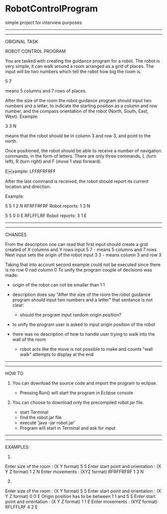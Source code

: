 # RobotControlProgram
simple project for interview purposes

--------------------------------------------------------------------------------------
--------------------------------------------------------------------------------------

ORIGINAL TASK

ROBOT CONTROL PROGRAM

You are tasked with creating the guidance program for a robot. The robot is very simple, it can walk around a room arranged as a grid of places. The input will be two numbers which tell the robot how big the room is.

  5 7

means 5 columns and 7 rows of places.

After the size of the room the robot guidance program should input two numbers and a letter, to indicate the starting position as a column and row number, and the compass orientation of the robot (North, South, East, West). Example:

  3 3 N

means that the robot should be in column 3 and row 3, and point to the north. 

Once positioned, the robot should be able to receive a number of navigation commands, in the form of letters. There are only three commands, L (turn left), R (turn right) and F (move 1 step forward).

E￼xample:  LFFRFRFRFF

After the last command is received, the robot should report its current location and direction.

Example:

5 5
1 2 N 
RFRFFRFRF 
Robot reports: 1 3 N

5 5
0 0 E
RFLFFLRF
Robot reports: 3 1 E

--------------------------------------------------------------------------------------
--------------------------------------------------------------------------------------

CHANGES

From the description one can read that first input should create a grid created of X columns and Y rows
input 5 7 - means 5 columns and 7 rows
Next input sets the origin of the robot
input 3 3 - means column 3 and row 3

Taking that into account second example could not be executed since there is no row 0 nad column 0
To unify the program couple of decisions was made:
- origin of the robot can not be smaller than 1 1

- description does say "After the size of the room the robot guidance program should input two numbers and a letter" that sentance is not clear:
    - should the program input random origin position?
- to unify the program user is asked to input origin position of the robot

- there was no description of how to handle user trying to walk into the wall of the room
    - robot acts like the move is not possible to make and counts "wall walk" attempts to display at the end 

--------------------------------------------------------------------------------------
--------------------------------------------------------------------------------------

HOW TO

1. You can download the source code and import the program to eclipse. 
    - Pressing Run() will start the program in Eclipse console
    
2.  You can choose to download only the precompiled robot.jar file.
    - start Terminal
    - find the robot.jar file
    - execute 'java -jar robot.jar'
    - Program will start in Terminal and ask for input

--------------------------------------------------------------------------------------
--------------------------------------------------------------------------------------

EXAMPLES:

1.

Enter size of the room :  (X Y format)
5 5 
Enter start point and orientation :  (X Y Z format)
1 2 N
Enter movements :  (XYZ format)
RFRFFRFRF
1 3 N

2.

Enter size of the room :  (X Y format)
5 5
Enter start point and orientation :  (X Y Z format)
0 0 E
Origin position has to be between 1 1 and 5 5
Enter start point and orientation :  (X Y Z format)
1 1 E
Enter movements :  (XYZ format)
RFLFFLRF
4 2 E


